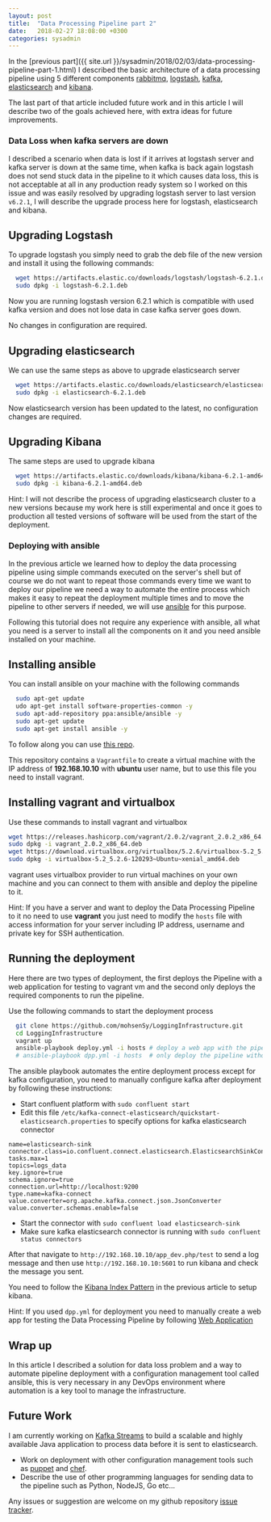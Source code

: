 ```yaml
---
layout: post
title:  "Data Processing Pipeline part 2"
date:   2018-02-27 18:08:00 +0300
categories: sysadmin
---
```


In the [previous part]({{ site.url }}/sysadmin/2018/02/03/data-processing-pipeline-part-1.html)
I described the basic architecture of a data processing pipeline using 5 different components
[rabbitmq](http://www.rabbitmq.com), [logstash](https://www.elastic.co/products/logstash),
[kafka](https://kafka.apache.org), [elasticsearch](https://www.elastic.co/products/elasticsearch)
and [kibana](https://www.elastic.co/products/kibana).

The last part of that article included future work and in this article I will describe two
of the goals achieved here, with extra ideas for future improvements.

### Data Loss when kafka servers are down
I described a scenario when data is lost if it arrives at logstash server and kafka server
is down at the same time, when kafka is back again logstash does not send stuck data in the
pipeline to it which causes data loss, this is not acceptable at all in any production ready
system so I worked on this issue and was easily resolved by upgrading logstash server to last
version `v6.2.1`, I will describe the upgrade process here for logstash, elasticsearch and kibana.

## Upgrading Logstash
To upgrade logstash you simply need to grab the deb file of the new version and install it using
the following commands:

```sh
  wget https://artifacts.elastic.co/downloads/logstash/logstash-6.2.1.deb
  sudo dpkg -i logstash-6.2.1.deb
```

Now you are running logstash version 6.2.1 which is compatible with used kafka version and does
not lose data in case kafka server goes down.

No changes in configuration are required.

## Upgrading elasticsearch
We can use the same steps as above to upgrade elasticsearch server

```sh
  wget https://artifacts.elastic.co/downloads/elasticsearch/elasticsearch-6.2.1.deb
  sudo dpkg -i elasticsearch-6.2.1.deb
```

Now elasticsearch version has been updated to the latest, no configuration changes are required.

## Upgrading Kibana
The same steps are used to upgrade kibana

```sh
  wget https://artifacts.elastic.co/downloads/kibana/kibana-6.2.1-amd64.deb
  sudo dpkg -i kibana-6.2.1-amd64.deb
```

Hint: I will not describe the process of upgrading elasticsearch cluster to a new versions
because my work here is still experimental and once it goes to production all tested
versions of software will be used from the start of the deployment.

### Deploying with ansible
In the previous article we learned how to deploy the data processing pipeline using simple
commands executed on the server's shell but of course we do not want to repeat those commands
every time we want to deploy our pipeline we need a way to automate the entire process which
makes it easy to repeat the deployment multiple times and to move the pipeline to other servers
if needed, we will use [ansible](https://ansible.com) for this purpose.

Following this tutorial does not require any experience with ansible, all what you need is
a server to install all the components on it and you need ansible installed on your machine.

## Installing ansible
You can install ansible on your machine with the following commands

```sh
  sudo apt-get update
  udo apt-get install software-properties-common -y
  sudo apt-add-repository ppa:ansible/ansible -y
  sudo apt-get update
  sudo apt-get install ansible -y
```

To follow along you can use [this repo](https://github.com/mohsenSy/LoggingInfrastructure).

This repository contains a `Vagrantfile` to create a virtual machine with the IP address
of **192.168.10.10** with **ubuntu** user name, but to use this file you need to install vagrant.

## Installing vagrant and virtualbox
Use these commands to install vagrant and virtualbox

```sh
wget https://releases.hashicorp.com/vagrant/2.0.2/vagrant_2.0.2_x86_64.deb
sudo dpkg -i vagrant_2.0.2_x86_64.deb
wget https://download.virtualbox.org/virtualbox/5.2.6/virtualbox-5.2_5.2.6-120293~Ubuntu~xenial_amd64.deb
sudo dpkg -i virtualbox-5.2_5.2.6-120293~Ubuntu~xenial_amd64.deb
```

vagrant uses virtualbox provider to run virtual machines on your own machine and you can connect
to them with ansible and deploy the pipeline to it.

Hint: If you have a server and want to deploy the Data Processing Pipeline to it no need
to use **vagrant** you just need to modify the `hosts` file with access information for your
server including IP address, username and private key for SSH authentication.

## Running the deployment

Here there are two types of deployment, the first deploys the Pipeline with
a web application for testing to vagrant vm and the second only deploys the required
components to run the pipeline.

Use the following commands to start the deployment process

```sh
  git clone https://github.com/mohsenSy/LoggingInfrastructure.git
  cd LoggingInfrastructure
  vagrant up
  ansible-playbook deploy.yml -i hosts # deploy a web app with the pipeline, only with vagrant
  # ansible-playbook dpp.yml -i hosts  # only deploy the pipeline without a web app
```

The ansible playbook automates the entire deployment process except for kafka configuration, you
need to manually configure kafka after deployment by following these instructions:

* Start confluent platform with `sudo confluent start`
* Edit this file `/etc/kafka-connect-elasticsearch/quickstart-elasticsearch.properties`
to specify options for kafka elasticsearch connector

```
name=elasticsearch-sink
connector.class=io.confluent.connect.elasticsearch.ElasticsearchSinkConnector
tasks.max=1
topics=logs_data
key.ignore=true
schema.ignore=true
connection.url=http://localhost:9200
type.name=kafka-connect
value.converter=org.apache.kafka.connect.json.JsonConverter
value.converter.schemas.enable=false
```
* Start the connector with `sudo confluent load elasticsearch-sink`
* Make sure kafka elasticsearch connector is running with `sudo confluent status connectors`

After that navigate to `http://192.168.10.10/app_dev.php/test` to send a log message
and then use `http://192.168.10.10:5601` to run kibana and check the message you sent.

You need to follow the <a href="{{ site.url }}/sysadmin/2018/02/03/data-processing-pipeline-part-1.html#kibana_index_pattern">Kibana Index Pattern</a> in the previous article to setup kibana.

Hint: If you used `dpp.yml` for deployment you need to manually create a web app for testing
the Data Processing Pipeline by following <a href="{{ site.url }}/sysadmin/2018/02/03/data-processing-pipeline-part-1.html#web_app">Web Application</a>

## Wrap up
In this article I described a solution for data loss problem and a way to automate pipeline deployment
with a configuration management tool called ansible, this is very necessary in any DevOps environment
where automation is a key tool to manage the infrastructure.

## Future Work
I am currently working on [Kafka Streams](https://docs.confluent.io/current/streams/index.html) to build
a scalable and highly available Java application to process data before it is sent to elasticsearch.

* Work on deployment with other configuration management tools such as [puppet](https://puppet.com) and [chef](https://chef.io).
* Describe the use of other programming languages for sending data to the pipeline such as Python, NodeJS, Go etc...

Any issues or suggestion are welcome on my github repository [issue tracker](https://github.com/mohsenSy/LoggingInfrastructure/issues).
